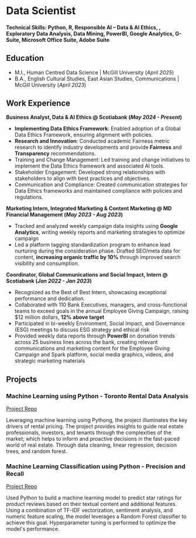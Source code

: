 # Data Scientist

#### Technical Skills: Python, R, Responsible AI – Data & AI Ethics, , Exploratory Data Analysis, Data Mining, PowerBI, Google Analytics, G-Suite, Microsoft Office Suite, Adobe Suite


## Education
- M.I., Human Centred Data Science	| McGill University (_April 2025_)	 			        		
- B.A., English Cultural Studies, East Asian Studies, Communications | McGill University (_April 2023_)

## Work Experience
**Business Analyst, Data & AI Ethics @ Scotiabank (_May 2024 - Present_)**
- **Implementing Data Ethics Framework**: Enabled adoption of a Global Data Ethics Framework, ensuring alignment with policies.
-	**Research and Innovation**: Conducted academic Fairness metric research to identify industry developments and provide **Fairness** and **Transparency** recommendations.
-	Training and Change Management: Led training and change initiatives to implement the Data Ethics framework and associated AI tools.
-	Stakeholder Engagement: Developed strong relationships with stakeholders to align with best practices and objectives.
-	Communication and Compliance: Created communication strategies for Data Ethics frameworks and maintained compliance with policies and regulations.

**Marketing Intern, Integrated Marketing & Content Marketing @ MD Financial Management (_May 2023 - Aug 2023_)**
- Tracked and analyzed weekly campaign data insights using **Google Analytics**, writing weekly reports and marketing strategies to optimize campaign
-	Led a platform tagging standardization program to enhance lead nurturing during the consideration phase. Drafted SEO/meta data for content, **increasing organic traffic by 10%** through improved search visibility and consumption.

**Coordinator, Global Communications and Social Impact, Intern @ Scotiabank (_Jan 2022 - Jan 2023_)**
-	Recognized as the Best of Best Intern, showcasing exceptional performance and dedication.
-	Collaborated with 110 Bank Executives, managers, and cross-functional teams to exceed goals in the annual Employee Giving Campaign, raising $12 million dollars, **12% above target**
-	Participated in bi-weekly Environment, Social Impact, and Governance (ESG) meetings to discuss ESG strategy and ethical risk
-	Provided weekly data reports through **PowerBI** on donation trends across 25 business lines across the bank, creating relevant communications and marketing content for the Employee Giving Campaign and Spark platform, social media graphics, videos, and strategic marketing materials


## Projects
### Machine Learning using Python - Toronto Rental Data Analysis 
[Project Repo](https://github.com/rosaseolee/portfolio/tree/main/ML_KIJIJI)

Leveraging machine learning using Pythong, the project illuminates the key drivers of rental pricing. The project provides insights to guide real estate professionals, investors, and tenants through the complexities of the market; which helps to inform and proactive decisions in the fast-paced world of real estate. Through data cleaning, linear regression, decision trees, and random forest. 

### Machine Learning Classification using Python - Precision and Recall
[Project Repo](https://github.com/rosaseolee/portfolio/tree/main/Classification_Python)

Used Python to build a machine learning model to predict star ratings for product reviews based on their textual content and additional features. Using a combination of TF-IDF vectorization, sentiment analysis, and numeric feature scaling, the model leverages a Random Forest classifier to achieve this goal. Hyperparameter tuning is performed to optimize the model's performance.

